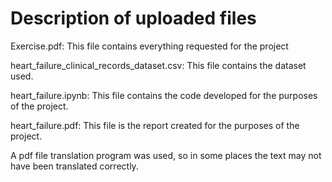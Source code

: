 # Description of uploaded files

Exercise.pdf: This file contains everything requested for the project

heart_failure_clinical_records_dataset.csv: This file contains the dataset used.

heart_failure.ipynb: This file contains the code developed for the purposes of the project.

heart_failure.pdf: This file is the report created for the purposes of the project.


A pdf file translation program was used, so in some places the text may not have been translated correctly.

